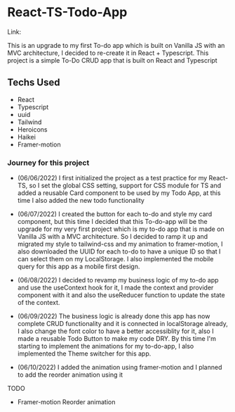 # React-TS-Todo-App

Link:

This is an upgrade to my first To-do app which is built on Vanilla JS with an MVC architecture, I decided to re-create it in React + Typescript. This project is a simple To-Do CRUD app that is built on React and Typescript

## Techs Used

- React
- Typescript
- uuid
- Tailwind
- Heroicons
- Haikei
- Framer-motion

### Journey for this project

- (06/06/2022) I first initialized the project as a test practice for my React-TS, so I set the global CSS setting, support for CSS module for TS and added a reusable Card component to be used by my Todo App, at this time I also added the new todo functionality

- (06/07/2022) I created the button for each to-do and style my card component, but this time I decided that this To-do-app will be the upgrade for my very first project which is my to-do app that is made on Vanilla JS with a MVC architecture. So I decided to ramp it up and migrated my style to tailwind-css and my animation to framer-motion, I also downloaded the UUID for each to-do to have a unique ID so that I can select them on my LocalStorage. I also implemented the mobile query for this app as a mobile first design.

- (06/08/2022) I decided to revamp my business logic of my to-do app and use the useContext hook for it, I made the context and provider component with it and also the useReducer function to update the state of the context.

- (06/09/2022) The business logic is already done this app has now complete CRUD functionality and it is connected in localStorage already, I also change the font color to have a better accessiblity for it, also I made a reusable Todo Button to make my code DRY. By this time I'm starting to implement the animations for my to-do-app, I also implemented the Theme switcher for this app.

- (06/10/2022) I added the animation using framer-motion and I planned to add the reorder animation using it

TODO

- Framer-motion Reorder animation
